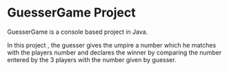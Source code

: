 # GuesserGame Project

GuesserGame is a console based project in Java.


In this project , the guesser gives the umpire a number which he matches with the players number and declares the winner by comparing the number entered by the 3 players with the number given by guesser.
